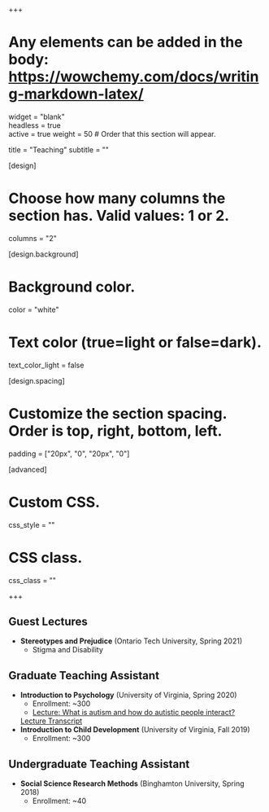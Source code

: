+++
# Any elements can be added in the body: https://wowchemy.com/docs/writing-markdown-latex/

widget = "blank"  
headless = true  
active = true
weight = 50  # Order that this section will appear.

title = "Teaching"
subtitle = ""

[design]
  # Choose how many columns the section has. Valid values: 1 or 2.
  columns = "2"

[design.background]
  # Background color.
   color = "white"

# Text color (true=light or false=dark).
  text_color_light = false

[design.spacing]
  # Customize the section spacing. Order is top, right, bottom, left.
  padding = ["20px", "0", "20px", "0"]

[advanced]
 # Custom CSS. 
 css_style = ""
 
 # CSS class.
 css_class = ""

+++

## **Guest Lectures**
- **Stereotypes and Prejudice** (Ontario Tech University, Spring 2021)
    * Stigma and Disability

## **Graduate Teaching Assistant**
- **Introduction to Psychology** (University of Virginia, Spring 2020)
    * Enrollment: ~300
    * <a class="btn btn-outline-primary my-1 mr-1 btn-sm" href="https://youtu.be/iT1bzT0lWm4"
    target="_blank" rel="noopener">
    Lecture: What is autism and how do autistic people interact?
    </a>  
    <a class="btn btn-outline-primary my-1 mr-1 btn-sm" href="KAYDEN FIX"
    target="_blank" rel="noopener">
    Lecture Transcript
    </a>      
- **Introduction to Child Development** (University of Virginia, Fall 2019)
    * Enrollment: ~300

## **Undergraduate Teaching Assistant**
- **Social Science Research Methods** (Binghamton University, Spring 2018)
    * Enrollment: ~40

